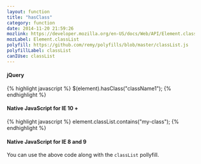 ```yaml
---
layout: function
title: "hasClass"
category: function
date: 2014-11-20 21:59:26
mozlink: https://developer.mozilla.org/en-US/docs/Web/API/Element.classList
mozLabel: Element.classList
polyfill: https://github.com/remy/polyfills/blob/master/classList.js
polyfillLabel: classList
canIUse: classList
---
```


#### jQuery
{% highlight javascript %}
$(element).hasClass("className1");
{% endhighlight %}

#### Native JavaScript for IE 10 +
{% highlight javascript %}
element.classList.contains("my-class");
{% endhighlight %}

#### Native JavaScript for IE 8 and 9
You can use the above code along with the `classList` pollyfill.